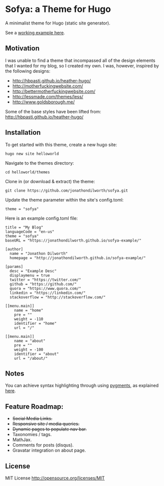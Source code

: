 # Sofya: a Theme for Hugo

A minimalist theme for Hugo (static site generator).

See a [working example here](https://jonathondilworth.github.io/sofya-example/).

## Motivation

I was unable to find a theme that incompassed all of the design elements that I wanted for my blog, so I created my own. I was, however, inspired by the following designs:

* http://hbpasti.github.io/heather-hugo/
* http://motherfuckingwebsite.com/
* http://bettermotherfuckingwebsite.com/
* http://lessmade.com/themes/less/
* http://www.goldsborough.me/

Some of the base styles have been lifted from: http://hbpasti.github.io/heather-hugo/

## Installation

To get started with this theme, create a new hugo site:

```
hugo new site helloworld
```

Navigate to the themes directory:

```
cd helloworld/themes
```

Clone in (or download & extract) the theme:

```
git clone https://github.com/jonathondilworth/sofya.git
```

Update the theme parameter within the site's config.toml:

```
theme = "sofya"
```

Here is an example config.toml file:

```
title = "My Blog"
languageCode = "en-us"
theme = "sofya"
baseURL = "https://jonathondilworth.github.io/sofya-example/"

[author]
  name = "Jonathon Dilworth"
  homepage = "http://jonathondilworth.github.io/sofya-example/"

[params]
  desc = "Example Desc"
  displaymenu = true
  twitter = "https://twitter.com/"
  github = "https://github.com/"
  quora = "https://www.quora.com/"
  linkedin = "https://linkedin.com/"
  stackoverflow = "http://stackoverflow.com/"

[[menu.main]]
    name = "home"
    pre = ""
    weight = -110
    identifier = "home"
    url = "/"

[[menu.main]]
    name = "about"
    pre = ""
    weight = -100
    identifier = "about"
    url = "/about/"
```

## Notes

You can achieve syntax highlighting through using [pygments](http://pygments.org/), as explained [here](https://gohugo.io/extras/highlighting/).

## Feature Roadmap:
* ~~Social Media Links.~~
* ~~Responsive site / media queries.~~
* ~~Dynamic pages to populate nav bar.~~
* Taxonomies / tags.
* MathJax.
* Comments for posts (disqus).
* Gravatar integration on about page.

## License

MIT License http://opensource.org/licenses/MIT